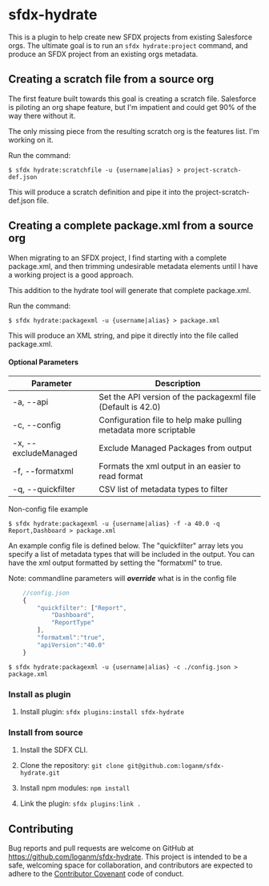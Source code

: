 # sfdx-hydrate

This is a plugin to help create new SFDX projects from existing Salesforce orgs. The ultimate goal is to run an `sfdx hydrate:project` command, and produce an SFDX project from an existing orgs metadata.

## Creating a scratch file from a source org

The first feature built towards this goal is creating a scratch file. Salesforce is piloting an org shape feature, but I'm impatient and could get 90% of the way there without it.

The only missing piece from the resulting scratch org is the features list. I'm working on it.

Run the command:

```
$ sfdx hydrate:scratchfile -u {username|alias} > project-scratch-def.json
```

This will produce a scratch definition and pipe it into the project-scratch-def.json file.

## Creating a complete package.xml from a source org

When migrating to an SFDX project, I find starting with a complete package.xml, and then trimming undesirable metadata elements until I have a working project is a good approach.

This addition to the hydrate tool will generate that complete package.xml.

Run the command:

```
$ sfdx hydrate:packagexml -u {username|alias} > package.xml
```

This will produce an XML string, and pipe it directly into the file called package.xml.

#### Optional Parameters
|Parameter|Description|
|---|---|
|-a, --api|Set the API version of the packagexml file (Default is 42.0)|
|-c, --config|Configuration file to help make pulling metadata more scriptable|
|-x, --excludeManaged|Exclude Managed Packages from output|
|-f, --formatxml| Formats the xml output in an easier to read format
|-q, --quickfilter| CSV list of metadata types to filter

Non-config file example
```
$ sfdx hydrate:packagexml -u {username|alias} -f -a 40.0 -q Report,Dashboard > package.xml
```

An example config file is defined below. The "quickfilter" array lets you specify a list of metadata types that will be included in the output. You can have the xml output formatted by setting the "formatxml" to true.

Note: commandline parameters will **_override_** what is in the config file
```javascript
    //config.json
    {
        "quickfilter": ["Report",
            "Dashboard",
            "ReportType"
        ],
        "formatxml":"true",
        "apiVersion":"40.0"
    }

```

```
$ sfdx hydrate:packagexml -u {username|alias} -c ./config.json > package.xml
```

### Install as plugin

1. Install plugin: `sfdx plugins:install sfdx-hydrate`

### Install from source

1. Install the SDFX CLI.

2. Clone the repository: `git clone git@github.com:loganm/sfdx-hydrate.git`

3. Install npm modules: `npm install`

4. Link the plugin: `sfdx plugins:link .`

## Contributing

Bug reports and pull requests are welcome on GitHub at https://github.com/loganm/sfdx-hydrate. This project is intended to be a safe, welcoming space for collaboration, and contributors are expected to adhere to the [Contributor Covenant](http://contributor-covenant.org) code of conduct.



